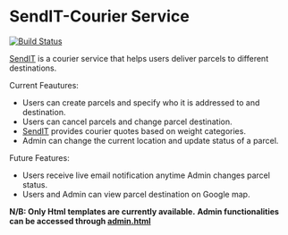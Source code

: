 # SendIT-Courier Service 
[![Build Status](https://travis-ci.com/primuse/SendIT.svg?branch=master)](https://travis-ci.com/primuse/SendIT)

[SendIT](https://primuse.github.io/SendIT/) is a courier service that helps users deliver parcels to different destinations. 

Current Feautures: 
* Users can create parcels and specify who it is addressed to and destination.
* Users can cancel parcels and change parcel destination.
* [SendIT](https://primuse.github.io/SendIT/) provides courier quotes based on weight categories.
* Admin can change the current location and update status of a parcel.

Future Features:
* Users receive live email notification anytime Admin changes parcel status.
* Users and Admin can view parcel destination on Google map. 

**N/B: Only Html templates are currently available.**
**Admin functionalities can be accessed through [admin.html](https://primuse.github.io/SendIT/admin.html)**

